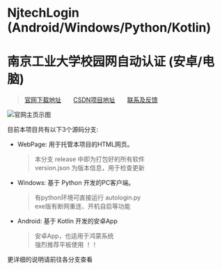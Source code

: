 # NjtechLogin (Android/Windows/Python/Kotlin)
# 南京工业大学校园网自动认证 (安卓/电脑)



> [官网下载地址][1]&emsp;&emsp;[CSDN项目地址][2]&emsp;&emsp;[联系及反馈][3]  

![官网主页示图](https://github.com/AlpHerk/NjtechAutoLogin/blob/WebPage/image/homepage.jpg)


目前本项目共有以下3个源码分支:  

- WebPage: 用于托管本项目的HTML网页。
    > 本分支 release 中即为打包好的所有软件  
    > version.json 为版本信息，用于检查更新  

- Windows: 基于 Python 开发的PC客户端。
    > 有python环境可直接运行 autologin.py  
    > exe版有断网重连、开机自启等功能  

- Android: 基于 Kotlin 开发的安卓App
    > 安卓App，也适用于鸿蒙系统  
    > 强烈推荐平板使用 ！！



更详细的说明请前往各分支查看





[1]: https://alpherk.github.io/NjtechAutoLogin/
[2]: https://blog.csdn.net/Alpherkin/article/details/120580798
[3]: https://blog.csdn.net/Alpherkin
[4]: https://github.com/AlpHerk/NjtechAutoLogin/blob/WebPage/image/homepage.jpg